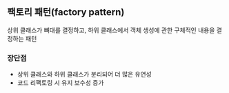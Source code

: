 ## 팩토리 패턴(factory pattern)
상위 클래스가 뼈대를 결정하고, 하위 클래스에서 객체 생성에 관한 구체적인 내용을 결정하는 패턴

### 장단점
* 상위 클래스와 하위 클래스가 분리되어 더 많은 유연성
* 코드 리팩토링 시 유지 보수성 증가
